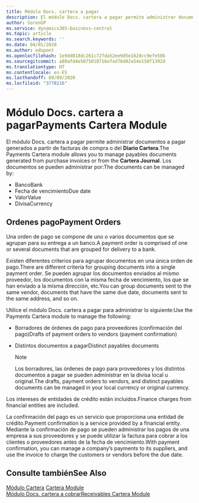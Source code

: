```yaml
---
title: Módulo Docs. cartera a pagar
description: El módulo Docs. cartera a pagar permite administrar documentos a pagar generados a partir de facturas de compra o del Diario Cartera.
author: SorenGP
ms.service: dynamics365-business-central
ms.topic: article
ms.search.keywords: ''
ms.date: 04/01/2020
ms.author: edupont
ms.openlocfilehash: 1e9dd818dc261c72fda52ee9d5e162dcc9efe58b
ms.sourcegitcommit: a80afd4e5075018716efad76d82a54e158f1392d
ms.translationtype: HT
ms.contentlocale: es-ES
ms.lasthandoff: 09/09/2020
ms.locfileid: "3778116"
---
```

# <a name="payments-cartera-module"></a><span data-ttu-id="f92aa-103">Módulo Docs. cartera a pagar</span><span class="sxs-lookup"><span data-stu-id="f92aa-103">Payments Cartera Module</span></span>
<span data-ttu-id="f92aa-104">El módulo Docs. cartera a pagar permite administrar documentos a pagar generados a partir de facturas de compra o del **Diario Cartera**.</span><span class="sxs-lookup"><span data-stu-id="f92aa-104">The Payments Cartera module allows you to manage payables documents generated from purchase invoices or from the **Cartera Journal**.</span></span> <span data-ttu-id="f92aa-105">Los documentos se pueden administrar por:</span><span class="sxs-lookup"><span data-stu-id="f92aa-105">The documents can be managed by:</span></span>  

- <span data-ttu-id="f92aa-106">Banco</span><span class="sxs-lookup"><span data-stu-id="f92aa-106">Bank</span></span>  
- <span data-ttu-id="f92aa-107">Fecha de vencimiento</span><span class="sxs-lookup"><span data-stu-id="f92aa-107">Due date</span></span>  
- <span data-ttu-id="f92aa-108">Valor</span><span class="sxs-lookup"><span data-stu-id="f92aa-108">Value</span></span>  
- <span data-ttu-id="f92aa-109">Divisa</span><span class="sxs-lookup"><span data-stu-id="f92aa-109">Currency</span></span>  

## <a name="payment-orders"></a><span data-ttu-id="f92aa-110">Ordenes pago</span><span class="sxs-lookup"><span data-stu-id="f92aa-110">Payment Orders</span></span>  
<span data-ttu-id="f92aa-111">Una orden de pago se compone de uno o varios documentos que se agrupan para su entrega a un banco.</span><span class="sxs-lookup"><span data-stu-id="f92aa-111">A payment order is comprised of one or several documents that are grouped for delivery to a bank.</span></span>  

<span data-ttu-id="f92aa-112">Existen diferentes criterios para agrupar documentos en una única orden de pago.</span><span class="sxs-lookup"><span data-stu-id="f92aa-112">There are different criteria for grouping documents into a single payment order.</span></span> <span data-ttu-id="f92aa-113">Se pueden agrupar los documentos enviados al mismo proveedor, los documentos con la misma fecha de vencimiento, los que se han enviado a la misma dirección, etc.</span><span class="sxs-lookup"><span data-stu-id="f92aa-113">You can group documents sent to the same vendor, documents that have the same due date, documents sent to the same address, and so on.</span></span>  

<span data-ttu-id="f92aa-114">Utilice el módulo Docs. cartera a pagar para administrar lo siguiente:</span><span class="sxs-lookup"><span data-stu-id="f92aa-114">Use the Payments Cartera module to manage the following:</span></span>  

- <span data-ttu-id="f92aa-115">Borradores de órdenes de pago para proveedores (confirmación del pago)</span><span class="sxs-lookup"><span data-stu-id="f92aa-115">Drafts of payment orders to vendors (payment confirmation)</span></span>  
- <span data-ttu-id="f92aa-116">Distintos documentos a pagar</span><span class="sxs-lookup"><span data-stu-id="f92aa-116">Distinct payables documents</span></span>  

    > [!NOTE]  
    >  <span data-ttu-id="f92aa-117">Los borradores, las órdenes de pago para proveedores y los distintos documentos a pagar se pueden administrar en la divisa local u original.</span><span class="sxs-lookup"><span data-stu-id="f92aa-117">The drafts, payment orders to vendors, and distinct payables documents can be managed in your local currency or original currency.</span></span>  

<span data-ttu-id="f92aa-118">Los intereses de entidades de crédito están incluidos.</span><span class="sxs-lookup"><span data-stu-id="f92aa-118">Finance charges from financial entities are included.</span></span>  

<span data-ttu-id="f92aa-119">La confirmación del pago es un servicio que proporciona una entidad de crédito.</span><span class="sxs-lookup"><span data-stu-id="f92aa-119">Payment confirmation is a service provided by a financial entity.</span></span> <span data-ttu-id="f92aa-120">Mediante la confirmación de pago se pueden administrar los pagos de una empresa a sus proveedores y se puede utilizar la factura para cobrar a los clientes o proveedores antes de la fecha de vencimiento.</span><span class="sxs-lookup"><span data-stu-id="f92aa-120">With payment confirmation, you can manage a company’s payments to its suppliers, and use the invoice to charge the customers or vendors before the due date.</span></span>  

## <a name="see-also"></a><span data-ttu-id="f92aa-121">Consulte también</span><span class="sxs-lookup"><span data-stu-id="f92aa-121">See Also</span></span>  
 <span data-ttu-id="f92aa-122">[Módulo Cartera](cartera-module.md) </span><span class="sxs-lookup"><span data-stu-id="f92aa-122">[Cartera Module](cartera-module.md) </span></span>  
 [<span data-ttu-id="f92aa-123">Módulo Docs. cartera a cobrar</span><span class="sxs-lookup"><span data-stu-id="f92aa-123">Receivables Cartera Module</span></span>](receivables-cartera-module.md)
